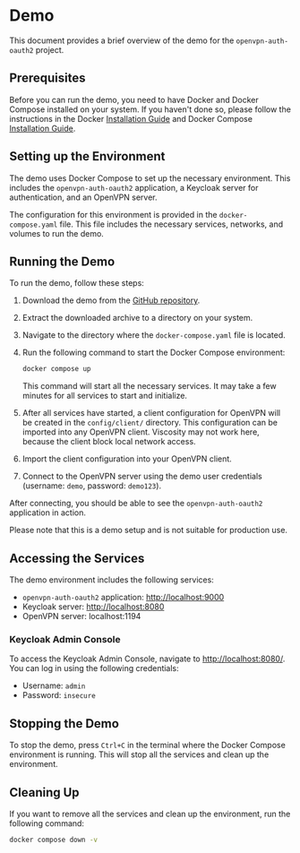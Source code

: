 # Demo

This document provides a brief overview of the demo for the `openvpn-auth-oauth2` project.

## Prerequisites

Before you can run the demo, you need to have Docker and Docker Compose installed on your system. If you haven't done so,
please follow the instructions in the Docker [Installation Guide](https://docs.docker.com/get-docker/) and
Docker Compose [Installation Guide](https://docs.docker.com/compose/install/).

## Setting up the Environment

The demo uses Docker Compose to set up the necessary environment. This includes the `openvpn-auth-oauth2` application,
a Keycloak server for authentication, and an OpenVPN server.

The configuration for this environment is provided in the `docker-compose.yaml` file.
This file includes the necessary services, networks, and volumes to run the demo.

## Running the Demo

To run the demo, follow these steps:

1. Download the demo from the [GitHub repository](https://download-directory.github.io/?url=https%3A%2F%2Fgithub.com%2Fjkroepke%2Fopenvpn-auth-oauth2%2Ftree%2Fmain%2Fdocs%2Fdemo).
2. Extract the downloaded archive to a directory on your system.
3. Navigate to the directory where the `docker-compose.yaml` file is located.
4. Run the following command to start the Docker Compose environment:

    ```bash
    docker compose up
    ```
   This command will start all the necessary services. It may take a few minutes for all services to start and initialize.

5. After all services have started, a client configuration for OpenVPN will be created in the `config/client/` directory.
   This configuration can be imported into any OpenVPN client.
   Viscosity may not work here, because the client block local network access.
6. Import the client configuration into your OpenVPN client.
7. Connect to the OpenVPN server using the demo user credentials (username: `demo`, password: `demo123`).

After connecting, you should be able to see the `openvpn-auth-oauth2` application in action.

Please note that this is a demo setup and is not suitable for production use.

## Accessing the Services

The demo environment includes the following services:

- `openvpn-auth-oauth2` application: [http://localhost:9000](http://localhost:9000)
- Keycloak server: [http://localhost:8080](http://localhost:8080)
- OpenVPN server: localhost:1194

### Keycloak Admin Console

To access the Keycloak Admin Console, navigate to [http://localhost:8080/](http://localhost:8080/).
You can log in using the following credentials:

- Username: `admin`
- Password: `insecure`

## Stopping the Demo

To stop the demo, press `Ctrl+C` in the terminal where the Docker Compose environment is running.
This will stop all the services and clean up the environment.

## Cleaning Up

If you want to remove all the services and clean up the environment, run the following command:

```bash
docker compose down -v
```
